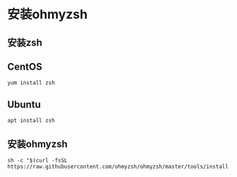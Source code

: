 # 安装ohmyzsh

## 安装zsh
## CentOS
```shell
yum install zsh
```
## Ubuntu
```shell
apt install zsh
```


## 安装ohmyzsh
```shell
sh -c "$(curl -fsSL https://raw.githubusercontent.com/ohmyzsh/ohmyzsh/master/tools/install.sh)"
```